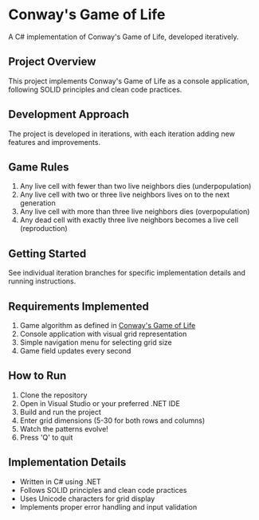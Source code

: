 # Conway's Game of Life

A C# implementation of Conway's Game of Life, developed iteratively.

## Project Overview

This project implements Conway's Game of Life as a console application, following SOLID principles and clean code practices.

## Development Approach

The project is developed in iterations, with each iteration adding new features and improvements.

## Game Rules

1. Any live cell with fewer than two live neighbors dies (underpopulation)
2. Any live cell with two or three live neighbors lives on to the next generation
3. Any live cell with more than three live neighbors dies (overpopulation)
4. Any dead cell with exactly three live neighbors becomes a live cell (reproduction)

## Getting Started

See individual iteration branches for specific implementation details and running instructions.

## Requirements Implemented

1. Game algorithm as defined in [Conway's Game of Life](https://en.wikipedia.org/wiki/Conway%27s_Game_of_Life)
2. Console application with visual grid representation
3. Simple navigation menu for selecting grid size
4. Game field updates every second

## How to Run

1. Clone the repository
2. Open in Visual Studio or your preferred .NET IDE
3. Build and run the project
4. Enter grid dimensions (5-30 for both rows and columns)
5. Watch the patterns evolve!
6. Press 'Q' to quit

## Implementation Details

- Written in C# using .NET
- Follows SOLID principles and clean code practices
- Uses Unicode characters for grid display
- Implements proper error handling and input validation
